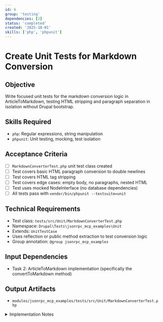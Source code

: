 ```yaml
---
id: 6
group: 'testing'
dependencies: [2]
status: 'completed'
created: '2025-10-01'
skills: ['php', 'phpunit']
---
```


# Create Unit Tests for Markdown Conversion

## Objective

Write focused unit tests for the markdown conversion logic in ArticleToMarkdown, testing HTML stripping and paragraph separation in isolation without Drupal bootstrap.

## Skills Required

- `php`: Regular expressions, string manipulation
- `phpunit`: Unit testing, mocking, test isolation

## Acceptance Criteria

- [ ] `MarkdownConverterTest.php` unit test class created
- [ ] Test covers basic HTML paragraph conversion to double newlines
- [ ] Test covers HTML tag stripping
- [ ] Test covers edge cases: empty body, no paragraphs, nested HTML
- [ ] Test uses mocked NodeInterface (no database dependencies)
- [ ] All tests pass with `vendor/bin/phpunit --testsuite=unit`

## Technical Requirements

- Test class: `tests/src/Unit/MarkdownConverterTest.php`
- Namespace: `Drupal\Tests\jsonrpc_mcp_examples\Unit`
- Extends: `UnitTestCase`
- Uses reflection or public method extraction to test conversion logic
- Group annotation: `@group jsonrpc_mcp_examples`

## Input Dependencies

- Task 2: ArticleToMarkdown implementation (specifically the convertToMarkdown method)

## Output Artifacts

- `modules/jsonrpc_mcp_examples/tests/src/Unit/MarkdownConverterTest.php`

<details>
<summary>Implementation Notes</summary>

### Meaningful Test Strategy Guidelines

Your critical mantra for test generation is: "write a few tests, mostly integration".

**Focus on:**

- Custom markdown conversion logic (our code)
- Edge cases in HTML parsing (empty strings, nested tags, malformed HTML)
- Paragraph separation logic (double newlines)

**Avoid testing:**

- PHP's built-in strip_tags() function (already tested by PHP)
- PHP's preg_replace() function (framework functionality)

### Test Class Structure

```php
<?php

declare(strict_types=1);

namespace Drupal\Tests\jsonrpc_mcp_examples\Unit;

use Drupal\Tests\UnitTestCase;
use Drupal\jsonrpc_mcp_examples\Plugin\jsonrpc\Method\ArticleToMarkdown;
use Drupal\node\NodeInterface;

/**
 * Tests markdown conversion logic.
 *
 * @group jsonrpc_mcp_examples
 */
class MarkdownConverterTest extends UnitTestCase {

  /**
   * Tests basic paragraph conversion.
   */
  public function testBasicParagraphConversion(): void {
    $node = $this->createMockNode('Test Title', '<p>First paragraph.</p><p>Second paragraph.</p>');
    $method = $this->createMethod();
    $result = $this->invokeConversion($method, $node);

    $expected = "# Test Title\n\nFirst paragraph.\n\nSecond paragraph.";
    $this->assertEquals($expected, $result);
  }

  /**
   * Tests HTML tag stripping.
   */
  public function testHtmlTagStripping(): void {
    $node = $this->createMockNode('Test', '<p>Text with <strong>bold</strong> and <em>italic</em>.</p>');
    $method = $this->createMethod();
    $result = $this->invokeConversion($method, $node);

    $expected = "# Test\n\nText with bold and italic.";
    $this->assertEquals($expected, $result);
  }

  /**
   * Tests empty body field.
   */
  public function testEmptyBody(): void {
    $node = $this->createMockNode('Empty Article', '');
    $method = $this->createMethod();
    $result = $this->invokeConversion($method, $node);

    $expected = "# Empty Article\n\n";
    $this->assertEquals($expected, $result);
  }

  /**
   * Tests body without paragraph tags.
   */
  public function testBodyWithoutParagraphs(): void {
    $node = $this->createMockNode('Test', 'Plain text without tags');
    $method = $this->createMethod();
    $result = $this->invokeConversion($method, $node);

    $expected = "# Test\n\nPlain text without tags";
    $this->assertEquals($expected, $result);
  }

  /**
   * Tests nested HTML elements.
   */
  public function testNestedHtml(): void {
    $node = $this->createMockNode('Test', '<p><span>Nested <strong>tags</strong> here</span>.</p>');
    $method = $this->createMethod();
    $result = $this->invokeConversion($method, $node);

    $expected = "# Test\n\nNested tags here.";
    $this->assertEquals($expected, $result);
  }

  /**
   * Tests multiple consecutive paragraphs.
   */
  public function testMultipleParagraphs(): void {
    $body = '<p>First.</p><p>Second.</p><p>Third.</p>';
    $node = $this->createMockNode('Test', $body);
    $method = $this->createMethod();
    $result = $this->invokeConversion($method, $node);

    $expected = "# Test\n\nFirst.\n\nSecond.\n\nThird.";
    $this->assertEquals($expected, $result);
  }

  /**
   * Tests paragraph tags with attributes.
   */
  public function testParagraphsWithAttributes(): void {
    $body = '<p class="intro">First paragraph.</p><p style="color:red;">Second paragraph.</p>';
    $node = $this->createMockNode('Test', $body);
    $method = $this->createMethod();
    $result = $this->invokeConversion($method, $node);

    $expected = "# Test\n\nFirst paragraph.\n\nSecond paragraph.";
    $this->assertEquals($expected, $result);
  }

  /**
   * Creates a mock node with title and body.
   */
  protected function createMockNode(string $title, string $body): NodeInterface {
    $bodyField = $this->createMock(\Drupal\Core\Field\FieldItemListInterface::class);
    $bodyField->value = $body;

    $node = $this->createMock(NodeInterface::class);
    $node->method('getTitle')->willReturn($title);
    $node->method('get')->with('body')->willReturn($bodyField);

    return $node;
  }

  /**
   * Creates an instance of ArticleToMarkdown for testing.
   */
  protected function createMethod(): ArticleToMarkdown {
    $entityTypeManager = $this->createMock(\Drupal\Core\Entity\EntityTypeManagerInterface::class);

    return new ArticleToMarkdown(
      [],
      'examples.article.toMarkdown',
      $this->createMock(\Drupal\jsonrpc\MethodInterface::class),
      $entityTypeManager
    );
  }

  /**
   * Invokes the protected convertToMarkdown method using reflection.
   */
  protected function invokeConversion(ArticleToMarkdown $method, NodeInterface $node): string {
    $reflection = new \ReflectionClass($method);
    $convertMethod = $reflection->getMethod('convertToMarkdown');
    $convertMethod->setAccessible(TRUE);

    return $convertMethod->invoke($method, $node);
  }

}
```

### Key Testing Points

1. **Mocking**: Create mock NodeInterface without database dependencies
2. **Reflection**: Use ReflectionClass to access protected convertToMarkdown method
3. **Edge Cases**:
   - Empty body
   - Body without paragraph tags
   - Nested HTML elements
   - Paragraph tags with attributes
4. **Assertions**: Verify exact markdown output including double newlines
5. **Isolation**: No Drupal bootstrap, pure PHP unit tests

### Running Tests

```bash
# Run all unit tests
vendor/bin/phpunit --testsuite=unit

# Run this specific test
vendor/bin/phpunit modules/jsonrpc_mcp_examples/tests/src/Unit/MarkdownConverterTest.php
```

### Alternative Approach: Extract Logic

If reflection feels cumbersome, consider extracting the conversion logic to a standalone service or trait that can be tested directly without reflection. This would be a future refactoring opportunity.

</details>
